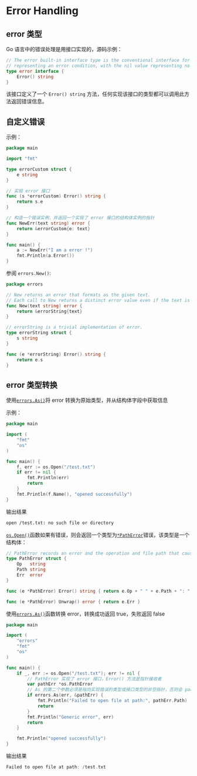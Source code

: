 # Error Handling

## error 类型

Go 语言中的错误处理是用接口实现的，源码示例：

```go
// The error built-in interface type is the conventional interface for
// representing an error condition, with the nil value representing no error.
type error interface {
	Error() string
}
```

该接口定义了一个 `Error() string` 方法，任何实现该接口的类型都可以调用此方法返回错误信息。

## 自定义错误

示例：

```go
package main

import "fmt"

type errorCustom struct {
	e string
}

// 实现 error 接口
func (s *errorCustom) Error() string {
	return s.e
}

// 构造一个错误实例，并返回一个实现了 error 接口的结构体实例的指针
func NewErr(text string) error {
	return &errorCustom{e: text}
}

func main() {
	a := NewErr("I am a error !")
	fmt.Println(a.Error())
}

```



参阅 `errors.New()`:

```go
package errors

// New returns an error that formats as the given text.
// Each call to New returns a distinct error value even if the text is identical.
func New(text string) error {
	return &errorString{text}
}

// errorString is a trivial implementation of error.
type errorString struct {
	s string
}

func (e *errorString) Error() string {
	return e.s
}
```



## error 类型转换



使用[`errors.As()`](https://pkg.go.dev/errors#As)将 error 转换为原始类型，并从结构体字段中获取信息



示例：

```go
package main

import (
	"fmt"
	"os"
)

func main() {
	f, err := os.Open("/test.txt")
	if err != nil {
		fmt.Println(err)
		return
	}
	fmt.Println(f.Name(), "opened successfully")
}

```

输出结果

```tex
open /test.txt: no such file or directory
```



[`os.Open()`](https://pkg.go.dev/os#Open)函数如果有错误，则会返回一个类型为[`*PathError`](https://cs.opensource.google/go/go/+/refs/tags/go1.20.5:src/io/fs/fs.go;l=243)错误，该类型是一个结构体：

```go
// PathError records an error and the operation and file path that caused it.
type PathError struct {
	Op   string
	Path string
	Err  error
}

func (e *PathError) Error() string { return e.Op + " " + e.Path + ": " + e.Err.Error() }

func (e *PathError) Unwrap() error { return e.Err }
```



使用[`errors.As()`](https://pkg.go.dev/errors#As)函数转换 error，转换成功返回 true，失败返回 false

```go
package main

import (
	"errors"
	"fmt"
	"os"
)

func main() {
	if _, err := os.Open("/test.txt"); err != nil {
        // PathError 实现了 error 接口，Error() 方法是指针接收者
		var pathErr *os.PathError
        // As 的第二个参数必须是指向实现错误的类型或接口类型的非空指针，否则会 panic
		if errors.As(err, &pathErr) {
			fmt.Println("Failed to open file at path:", pathErr.Path)
			return
		}
		fmt.Println("Generic error", err)
		return
	}

	fmt.Println("opened successfully")
}
```

输出结果

```go
Failed to open file at path: /test.txt
```

